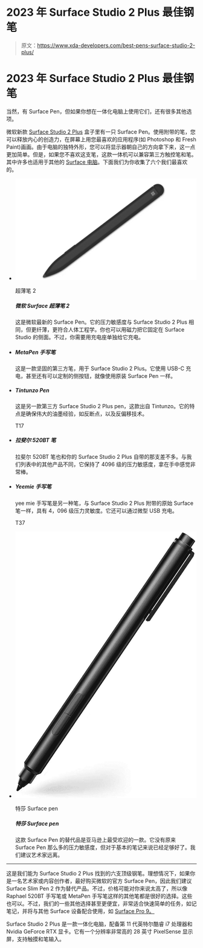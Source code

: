 # 2023 年 Surface Studio 2 Plus 最佳钢笔

> 原文：<https://www.xda-developers.com/best-pens-surface-studio-2-plus/>

# 2023 年 Surface Studio 2 Plus 最佳钢笔

当然，有 Surface Pen，但如果你想在一体化电脑上使用它们，还有很多其他选项。

微软新款 [Surface Studio 2 Plus](https://www.xda-developers.com/surface-studio-2-plus/) 盒子里有一只 Surface Pen。使用附带的笔，您可以释放内心的创造力，在屏幕上用您最喜欢的应用程序(如 Photoshop 和 Fresh Paint)画画。由于电脑的独特外形，您可以将显示器朝自己的方向拿下来，这一点更加简单。但是，如果您不喜欢这支笔，这款一体机可以兼容第三方触控笔和笔。其中许多也适用于其他的 [Surface 电脑](https://www.xda-developers.com/best-microsoft-surface-pcs/)。下面我们为你收集了六个我们最喜欢的。

*   <picture>![The Slim Pen 2 recharges wirelessly when it's stored inside of a Surface Keyboard, and it provides haptic feedback to make writing on a screen feel more like paper.](img/bfa20c4e76e9861b6746213eb7e64e8b.png)</picture>

    超薄笔 2

    ##### 微软 Surface 超薄笔 2

    这是微软最新的 Surface Pen。它的压力敏感度与 Surface Studio 2 Plus 相同，但更纤薄，更符合人体工程学。你也可以用磁力把它固定在 Surface Studio 的侧面。不过，你需要用充电座单独给它充电。

*   ##### MetaPen 手写笔

    这是一款坚固的第三方笔，用于 Surface Studio 2 Plus。它使用 USB-C 充电，甚至还有可以定制的侧按钮，就像使用原装 Surface Pen 一样。

*   ##### Tintunzo Pen

    这是另一款第三方 Surface Studio 2 Plus pen，这款出自 Tintunzo。它的特点是确保伟大的油墨经验，如反断点，以及反偏移技术。

    T17
*   ##### 拉斐尔 520BT 笔

    拉斐尔 520BT 笔也和你的 Surface Studio 2 Plus 自带的那支差不多。与我们列表中的其他产品不同，它保持了 4096 级的压力敏感度，拿在手中感觉非常棒。

*   ##### Yeemie 手写笔

    yee mie 手写笔是另一种笔，与 Surface Studio 2 Plus 附带的原始 Surface 笔一样，具有 4，096 级压力灵敏度。它还可以通过微型 USB 充电。

    T37
*   <picture>![At under $30, the Tesha Surface pen has just about everything the Microsoft version offers. It features 1,024 pressure points, designed for writing, drawing, and note taking. Instant response, low latency, truly accurate handwriting reproduction. Palm rejection technology allows you to rest your hand naturally on the screen while writing, no need to wear anti-friction gloves. Super convenient for kids.](img/56ff713751903218eb97461f375a4dac.png)</picture>

    特莎 Surface pen

    ##### 特莎 Surface pen

    这款 Surface Pen 的替代品是亚马逊上最受欢迎的一款。它没有原来 Surface Pen 那么多的压力敏感度，但对于基本的笔记来说已经足够好了。我们建议艺术家远离。

* * *

这是我们能为 Surface Studio 2 Plus 找到的六支顶级钢笔。理想情况下，如果你是一名艺术家或内容创作者，最好购买微软的官方 Surface Pen，因此我们建议 Surface Slim Pen 2 作为替代产品。不过，价格可能对你来说太高了，所以像 Raphael 520BT 手写笔或 MetaPen 手写笔这样的其他笔都是很好的选择。这些也可以。不过，我们的一些其他选择甚至更便宜，非常适合快速简单的任务，如记笔记，并将与其他 Surface 设备配合使用，如 [Surface Pro 9。](https://www.xda-developers.com/surface-pro-9/)

Surface Studio 2 Plus 是一款一体化电脑，配备第 11 代英特尔酷睿 i7 处理器和 Nvidia GeForce RTX 显卡。它有一个分辨率非常高的 28 英寸 PixelSense 显示屏，支持触摸和笔输入。